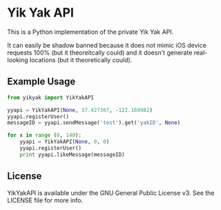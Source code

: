 # Yik Yak API

This is a Python implementation of the private Yik Yak API.

It can easily be shadow banned because it does not mimic iOS device requests 100% (but it theoreitcally could) and it doesn't generate real-looking locations (but it theoretically could).

## Example Usage

``` python
from yikyak import YikYakAPI

yyapi = YikYakAPI(None, 37.427367, -122.169982)
yyapi.registerUser()
messageID = yyapi.sendMessage('test').get('yakID', None)

for x in range (0, 140):
	yyapi = YikYakAPI(None, 0, 0)
	yyapi.registerUser()
	print yyapi.likeMessage(messageID)
```

## License

YikYakAPI is available under the GNU General Public License v3. See the LICENSE file for more info.
